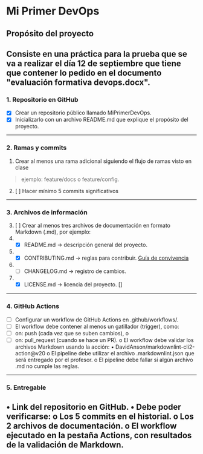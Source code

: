 # Mi Primer DevOps

## Propósito del proyecto

Consiste en una práctica para la prueba que se va a realizar el día 12 de septiembre que tiene que contener lo pedido en el documento "evaluación formativa devops.docx".
--------------------------------------------------------------------------------------------

### 1. Repositorio en GitHub
- [x] Crear un repositorio público llamado MiPrimerDevOps.
- [x] Inicializarlo con un archivo README.md que explique el propósito del proyecto.
--------------------------------------------------------------------------------------------

### 2. Ramas y commits
1. Crear al menos una rama adicional siguiendo el flujo de ramas visto en clase
> ejemplo: feature/docs o feature/config.
2. [ ] Hacer mínimo 5 commits significativos
--------------------------------------------------------------------------------------------

### 3. Archivos de información
3. [ ] Crear al menos tres archivos de documentación en formato Markdown (.md),
por ejemplo:
1. - [x] README.md → descripción general del proyecto.
2. - [x] CONTRIBUTING.md → reglas para contribuir. [Guía de convivencia](CONTRIBUTING.md)
3. - [ ] CHANGELOG.md → registro de cambios.
4. - [x] LICENSE.md → licencia del proyecto. []
--------------------------------------------------------------------------------------------

### 4. GitHub Actions
- [ ] Configurar un workflow de GitHub Actions en .github/workflows/.
- [ ] El workflow debe contener al menos un gatillador (trigger), como:
- [ ] on: push (cada vez que se suben cambios), o
- [ ] on: pull_request (cuando se hace un PR).
o El workflow debe validar los archivos Markdown usando la acción:
▪ DavidAnson/markdownlint-cli2-action@v20
o El pipeline debe utilizar el archivo .markdownlint.json que será entregado por el
profesor.
o El pipeline debe fallar si algún archivo .md no cumple las reglas.
--------------------------------------------------------------------------------------------

### 5. Entregable
• Link del repositorio en GitHub.
• Debe poder verificarse:
o Los 5 commits en el historial.
o Los 2 archivos de documentación.
o El workflow ejecutado en la pestaña Actions, con resultados de la validación
de Markdown.
--------------------------------------------------------------------------------------------
